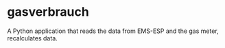 # gasverbrauch
 A Python application that reads the data from EMS-ESP and the gas meter, recalculates data.
